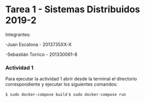 # Tarea 1 - Sistemas Distribuidos 2019-2

Integrantes:
  
  -Juan Escalona - 2013735XX-X
  
  -Sebastián Torrico - 201330061-8

### Actividad 1

Para ejecutar la actividad 1 abrir desde la terminal el directorio correspondiente y ejecutar los siguientes comandos:

`$ sudo docker-compose build`
`$ sudo docker-compose run`
